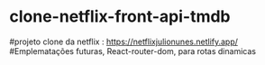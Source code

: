 # clone-netflix-front-api-tmdb


#projeto clone da netflix : https://netflixjulionunes.netlify.app/
#Emplematações futuras, React-router-dom, para rotas dinamicas
